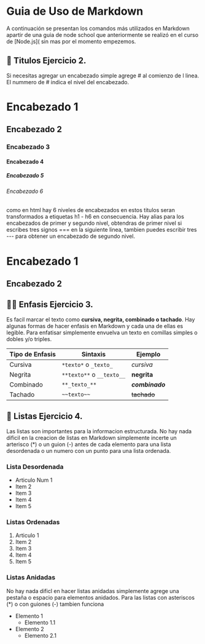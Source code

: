 # Guia de Uso de Markdown

A continuación se presentan los comandos más utilizados en Markdown apartir de una guia de node school que anteriormente se realizó en el curso de [Node.js](
sin mas por el momento empezemos.

## 🤭 Titulos Ejercicio 2.

Si necesitas agregar un encabezado simple agrege # al comienzo de l linea. El nummero de # indica el nivel del encabezado.

# Encabezado 1
## Encabezado 2
### Encabezado 3
#### Encabezado 4
##### Encabezado 5
###### Encabezado 6

como en html hay 6 niveles de encabezados en estos titulos seran transformados a etiquetas h1 - h6 en consecuencia.
Hay alias para los encabezados de primer y segundo nivel, obtendras de primer nivel si escribes tres signos === en la siguiente linea, tambien puedes escribir tres ---
para obtener un encabezado de segundo nivel.

Encabezado 1
===

Encabezado 2
---

## 🧑‍⚕️ Enfasis Ejercicio 3.

Es facil marcar el texto como **cursiva, negrita, combinado o tachado**. Hay algunas formas de hacer enfasis en Markdown y cada una de ellas es legible.
Para enfatisar simplemente envuelva un texto en comillas simples o dobles y/o triples.

| Tipo de Enfasis | Sintaxis | Ejemplo |
| ------ | ------ | ------ |
| Cursiva | `*texto*` o `_texto_` | *cursiva* |
| Negrita | `**texto**` o `__texto__` | **negrita** |
| Combinado | `**_texto_**` | **_combinado_** |
| Tachado | `~~texto~~` | ~~tachado~~ |

## 📝 Listas Ejercicio 4.

Las listas son importantes para la informacion estructurada. No hay nada dificil en la creacion de listas en Markdown simplemente incerte un arterisco (*) o un guion (-) antes de cada 
elemento para una lista desordenada o un numero con un punto para una lista ordenada.

### Lista Desordenada

* Articulo Num 1
* Item 2
* Item 3
* Item 4
* Item 5

### Listas Ordenadas

1. Articulo 1
2. Item 2
3. Item 3
4. Item 4
5. Item 5

### Listas Anidadas

No hay nada dificl en hacer listas anidadas simplemente agrege una pestaña o espacio para elementos anidados. Para las listas con asteriscos (*) o con guiones (-) tambien funciona

- Elemento 1
  - Elemento 1.1
- Elemento 2
  - Elemento 2.1